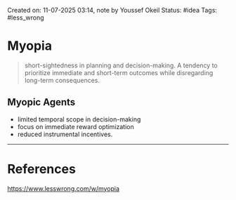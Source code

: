Created on: 11-07-2025 03:14, note by Youssef Okeil
Status: #idea
Tags: #less_wrong 
# Myopia
> short-sightedness in planning and decision-making. A tendency to prioritize immediate and short-term outcomes while disregarding long-term consequences.

## Myopic Agents
- limited temporal scope in decision-making
- focus on immediate reward optimization
- reduced instrumental incentives.


-----------------
# References
https://www.lesswrong.com/w/myopia